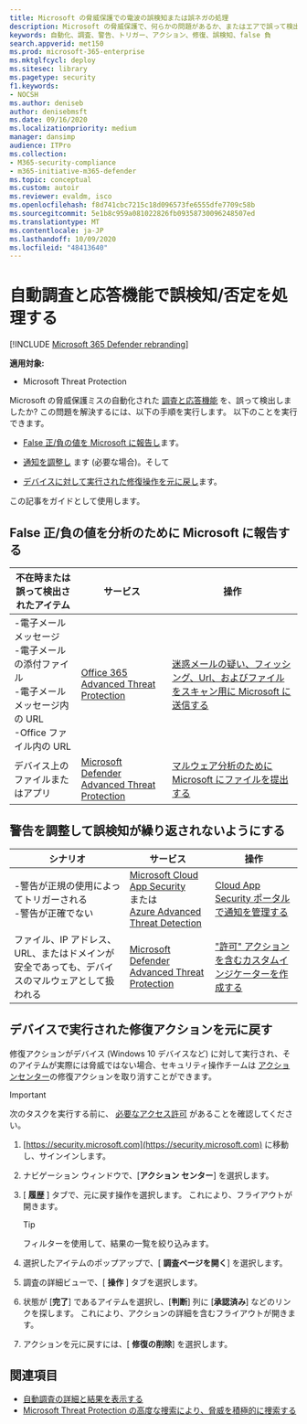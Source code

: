 ```yaml
---
title: Microsoft の脅威保護での電波の誤検知または誤ネガの処理
description: Microsoft の脅威保護で、何らかの問題があるか、またはエアで誤って検出されましたか? 分析のために誤検知または誤検知を Microsoft に送信する方法について説明します。
keywords: 自動化、調査、警告、トリガー、アクション、修復、誤検知、false 負
search.appverid: met150
ms.prod: microsoft-365-enterprise
ms.mktglfcycl: deploy
ms.sitesec: library
ms.pagetype: security
f1.keywords:
- NOCSH
ms.author: deniseb
author: denisebmsft
ms.date: 09/16/2020
ms.localizationpriority: medium
manager: dansimp
audience: ITPro
ms.collection:
- M365-security-compliance
- m365-initiative-m365-defender
ms.topic: conceptual
ms.custom: autoir
ms.reviewer: evaldm, isco
ms.openlocfilehash: f8d741cbc7215c18d096573fe6555dfe7709c58b
ms.sourcegitcommit: 5e1b8c959a081022826fb09358730096248507ed
ms.translationtype: MT
ms.contentlocale: ja-JP
ms.lasthandoff: 10/09/2020
ms.locfileid: "48413640"
---
```

# <a name="handle-false-positivesnegatives-in-automated-investigation-and-response-capabilities"></a>自動調査と応答機能で誤検知/否定を処理する

[!INCLUDE [Microsoft 365 Defender rebranding](../includes/microsoft-defender.md)]


**適用対象:**
- Microsoft Threat Protection

Microsoft の脅威保護ミスの自動化された [調査と応答機能](mtp-autoir.md) を、誤って検出しましたか? この問題を解決するには、以下の手順を実行します。 以下のことを実行できます。

- [False 正/負の値を Microsoft に報告し](#report-a-false-positivenegative-to-microsoft-for-analysis)ます。

- [通知を調整し](#adjust-an-alert-to-prevent-false-positives-from-recurring) ます (必要な場合)。そして 

- [デバイスに対して実行された修復操作を元に戻し](#undo-a-remediation-action-that-was-taken-on-a-device)ます。 

この記事をガイドとして使用します。 

## <a name="report-a-false-positivenegative-to-microsoft-for-analysis"></a>False 正/負の値を分析のために Microsoft に報告する

|不在時または誤って検出されたアイテム |サービス  |操作  |
|---------|---------|---------|
|-電子メールメッセージ <br/>-電子メールの添付ファイル <br/>-電子メールメッセージ内の URL<br/>-Office ファイル内の URL      |[Office 365 Advanced Threat Protection](https://docs.microsoft.com/microsoft-365/security/office-365-security/office-365-atp)        |[迷惑メールの疑い、フィッシング、Url、およびファイルをスキャン用に Microsoft に送信する](https://docs.microsoft.com/microsoft-365/security/office-365-security/admin-submission)         |
|デバイス上のファイルまたはアプリ    |[Microsoft Defender Advanced Threat Protection](https://docs.microsoft.com/windows/security/threat-protection)         |[マルウェア分析のために Microsoft にファイルを提出する](https://www.microsoft.com/wdsi/filesubmission)         |

## <a name="adjust-an-alert-to-prevent-false-positives-from-recurring"></a>警告を調整して誤検知が繰り返されないようにする

|シナリオ |サービス |操作 |
|--------|--------|--------|
|-警告が正規の使用によってトリガーされる <br/>-警告が正確でない    |[Microsoft Cloud App Security](https://docs.microsoft.com/cloud-app-security)<br/> または <br/>[Azure Advanced Threat Detection](https://docs.microsoft.com/azure/security/fundamentals/threat-detection)         |[Cloud App Security ポータルで通知を管理する](https://docs.microsoft.com/cloud-app-security/managing-alerts)         |
|ファイル、IP アドレス、URL、またはドメインが安全であっても、デバイスのマルウェアとして扱われる|[Microsoft Defender Advanced Threat Protection](https://docs.microsoft.com/windows/security/threat-protection) |["許可" アクションを含むカスタムインジケーターを作成する](https://docs.microsoft.com/windows/security/threat-protection/microsoft-defender-atp/manage-indicators) |


## <a name="undo-a-remediation-action-that-was-taken-on-a-device"></a>デバイスで実行された修復アクションを元に戻す

修復アクションがデバイス (Windows 10 デバイスなど) に対して実行され、そのアイテムが実際には脅威ではない場合、セキュリティ操作チームは [アクションセンター](mtp-action-center.md)の修復アクションを取り消すことができます。

> [!IMPORTANT]
> 次のタスクを実行する前に、 [必要なアクセス許可](mtp-action-center.md#required-permissions-for-action-center-tasks) があることを確認してください。

1. [https://security.microsoft.com](https://security.microsoft.com) に移動し、サインインします。 

2. ナビゲーション ウィンドウで、[**アクション センター**] を選択します。 

3. [ **履歴** ] タブで、元に戻す操作を選択します。 これにより、フライアウトが開きます。<br/>
    > [!TIP]
    > フィルターを使用して、結果の一覧を絞り込みます。 

4. 選択したアイテムのポップアップで、[ **調査ページを開く**] を選択します。

5. 調査の詳細ビューで、[ **操作** ] タブを選択します。

6. 状態が [**完了**] であるアイテムを選択し、[**判断**] 列に [**承認済み**] などのリンクを探します。 これにより、アクションの詳細を含むフライアウトが開きます。

7. アクションを元に戻すには、[ **修復の削除**] を選択します。

## <a name="see-also"></a>関連項目

- [自動調査の詳細と結果を表示する](mtp-autoir-results.md)
- [Microsoft Threat Protection の高度な捜索により、脅威を積極的に捜索する](advanced-hunting-overview.md)
